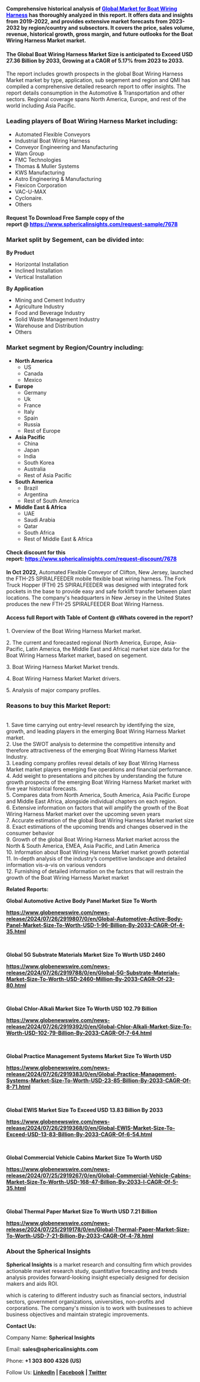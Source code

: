 <p><strong>Comprehensive historical analysis of&nbsp;<span style="color: #0000ff;"><a style="color: #0000ff;" href="https://www.sphericalinsights.com/reports/boat-wiring-harness-market" target="_blank">Global Market for Boat Wiring Harness</a></span>&nbsp;has thoroughly analyzed in this report. It offers data and insights from 2019-2022, and provides extensive market forecasts from 2023-2032 by region/country and subsectors. It covers the price, sales volume, revenue, historical growth, gross margin, and future outlooks for the Boat Wiring Harness Market market.</strong></p>
<h4><strong>The Global Boat Wiring Harness Market Size is anticipated to Exceed USD 27.36 Billion by 2033, Growing at a CAGR of 5.17% from 2023 to 2033.</strong></h4>
<p>The report includes growth prospects in the global Boat Wiring Harness Market market by type, application, sub segement and region and QMI has compiled a comprehensive detailed research report to offer insights. The report details consumption in the Automotive &amp; Transportation and other sectors. Regional coverage spans North America, Europe, and rest of the world including Asia Pacific.</p>
<h3><strong>Leading players of Boat Wiring Harness Market including:</strong></h3>
<ul>
<li>Automated Flexible Conveyors</li>
<li>Industrial Boat Wiring Harness</li>
<li>Conveyor Engineering and Manufacturing</li>
<li>Wam Group</li>
<li>FMC Technologies</li>
<li>Thomas &amp; Muller Systems</li>
<li>KWS Manufacturing</li>
<li>Astro Engineering &amp; Manufacturing</li>
<li>Flexicon Corporation</li>
<li>VAC-U-MAX</li>
<li>Cyclonaire.</li>
<li>Others</li>
</ul>
<h4>Request To Download Free Sample copy of the report&nbsp;@&nbsp;<span style="color: #0000ff;"><a style="color: #0000ff;" href="https://www.sphericalinsights.com/request-sample/7678" target="_blank">https://www.sphericalinsights.com/request-sample/7678</a></span></h4>
<h3><strong>Market split by Segement, can be divided into:</strong></h3>
<p><strong>By Product</strong></p>
<ul>
<li>Horizontal Installation</li>
<li>Inclined Installation</li>
<li>Vertical Installation</li>
</ul>
<p><strong>By</strong><strong>&nbsp;Application</strong></p>
<ul>
<li>Mining and Cement Industry</li>
<li>Agriculture Industry</li>
<li>Food and Beverage Industry</li>
<li>Solid Waste Management Industry</li>
<li>Warehouse and Distribution</li>
<li>Others</li>
</ul>
<h3><strong>Market segment by Region/Country including:</strong></h3>
<ul>
<li><strong>North America</strong>
<ul>
<li>US</li>
<li>Canada</li>
<li>Mexico</li>
</ul>
</li>
<li><strong>Europe</strong>
<ul>
<li>Germany</li>
<li>Uk</li>
<li>France</li>
<li>Italy</li>
<li>Spain</li>
<li>Russia</li>
<li>Rest of Europe</li>
</ul>
</li>
<li><strong>Asia Pacific</strong>
<ul>
<li>China</li>
<li>Japan</li>
<li>India</li>
<li>South Korea</li>
<li>Australia</li>
<li>Rest of Asia Pacific</li>
</ul>
</li>
<li><strong>South America</strong>
<ul>
<li>Brazil</li>
<li>Argentina</li>
<li>Rest of South America</li>
</ul>
</li>
<li><strong>Middle East &amp; Africa</strong>
<ul>
<li>UAE</li>
<li>Saudi Arabia</li>
<li>Qatar</li>
<li>South Africa</li>
<li>Rest of Middle East &amp; Africa</li>
</ul>
</li>
</ul>
<h4>Check discount for this report:&nbsp;<span style="color: #0000ff;"><a style="color: #0000ff;" href="https://www.sphericalinsights.com/request-discount/7678" target="_blank">https://www.sphericalinsights.com/request-discount/7678</a></span></h4>
<p><strong>In Oct 2022,</strong>&nbsp;Automated Flexible Conveyor of Clifton, New Jersey, launched the FTH-25 SPIRALFEEDER mobile flexible boat wiring harness. The Fork Truck Hopper (FTH) 25 SPIRALFEEDER was designed with integrated fork pockets in the base to provide easy and safe forklift transfer between plant locations. The company's headquarters in New Jersey in the United States produces the new FTH-25 SPIRALFEEDER Boat Wiring Harness.</p>
<h4>Access full Report with Table of Content&nbsp;@ c<strong>Whats covered in the report?</strong></h4>
<p>1. Overview of the Boat Wiring Harness Market market.</p>
<p>2. The current and forecasted regional (North America, Europe, Asia-Pacific, Latin America, the Middle East and Africa) market size data for the Boat Wiring Harness Market market, based on segement.</p>
<p>3. Boat Wiring Harness Market Market trends.</p>
<p>4. Boat Wiring Harness Market Market drivers.</p>
<p>5. Analysis of major company profiles.</p>
<h3><strong>Reasons to buy this Market Report:</strong></h3>
<p><br />1. Save time carrying out entry-level research by identifying the size, growth, and leading players in the emerging Boat Wiring Harness Market market.<br />2. Use the SWOT analysis to determine the competitive intensity and therefore attractiveness of the emerging Boat Wiring Harness Market Industry.<br />3. Leading company profiles reveal details of key Boat Wiring Harness Market market players emerging five operations and financial performance.<br />4. Add weight to presentations and pitches by understanding the future growth prospects of the emerging Boat Wiring Harness Market market with five year historical forecasts.<br />5. Compares data from North America, South America, Asia Pacific Europe and Middle East Africa, alongside individual chapters on each region.<br />6. Extensive information on factors that will amplify the growth of the Boat Wiring Harness Market market over the upcoming seven years<br />7. Accurate estimation of the global Boat Wiring Harness Market market size<br />8. Exact estimations of the upcoming trends and changes observed in the consumer behavior<br />9. Growth of the global Boat Wiring Harness Market market across the North &amp; South America, EMEA, Asia Pacific, and Latin America<br />10. Information about Boat Wiring Harness Market market growth potential<br />11. In-depth analysis of the industry&rsquo;s competitive landscape and detailed information vis-a-vis on various vendors<br />12. Furnishing of detailed information on the factors that will restrain the growth of the Boat Wiring Harness Market market</p>
<p><strong>Related Reports:&nbsp;</strong></p>
<p><strong>Global Automotive Active Body Panel Market Size To Worth</strong></p>
<p><strong><a href="https://www.globenewswire.com/news-release/2024/07/26/2919807/0/en/Global-Automotive-Active-Body-Panel-Market-Size-To-Worth-USD-1-96-Billion-By-2033-CAGR-Of-4-35.html">https://www.globenewswire.com/news-release/2024/07/26/2919807/0/en/Global-Automotive-Active-Body-Panel-Market-Size-To-Worth-USD-1-96-Billion-By-2033-CAGR-Of-4-35.html</a></strong></p>
<p><strong>&nbsp;</strong></p>
<p><strong>Global 5G Substrate Materials Market Size To Worth USD 2460</strong></p>
<p><strong><a href="https://www.globenewswire.com/news-release/2024/07/26/2919788/0/en/Global-5G-Substrate-Materials-Market-Size-To-Worth-USD-2460-Million-By-2033-CAGR-Of-23-80.html">https://www.globenewswire.com/news-release/2024/07/26/2919788/0/en/Global-5G-Substrate-Materials-Market-Size-To-Worth-USD-2460-Million-By-2033-CAGR-Of-23-80.html</a></strong></p>
<p><strong>&nbsp;</strong></p>
<p><strong>Global Chlor-Alkali Market Size To Worth USD 102.79 Billion</strong></p>
<p><strong><a href="https://www.globenewswire.com/news-release/2024/07/26/2919392/0/en/Global-Chlor-Alkali-Market-Size-To-Worth-USD-102-79-Billion-By-2033-CAGR-Of-7-64.html">https://www.globenewswire.com/news-release/2024/07/26/2919392/0/en/Global-Chlor-Alkali-Market-Size-To-Worth-USD-102-79-Billion-By-2033-CAGR-Of-7-64.html</a></strong></p>
<p><strong>&nbsp;</strong></p>
<p><strong>Global Practice Management Systems Market Size To Worth USD</strong></p>
<p><strong><a href="https://www.globenewswire.com/news-release/2024/07/26/2919383/0/en/Global-Practice-Management-Systems-Market-Size-To-Worth-USD-23-85-Billion-By-2033-CAGR-Of-8-71.html">https://www.globenewswire.com/news-release/2024/07/26/2919383/0/en/Global-Practice-Management-Systems-Market-Size-To-Worth-USD-23-85-Billion-By-2033-CAGR-Of-8-71.html</a></strong></p>
<p><strong>&nbsp;</strong></p>
<p><strong>Global EWIS Market Size To Exceed USD 13.83 Billion By 2033</strong></p>
<p><strong><a href="https://www.globenewswire.com/news-release/2024/07/26/2919368/0/en/Global-EWIS-Market-Size-To-Exceed-USD-13-83-Billion-By-2033-CAGR-Of-6-54.html">https://www.globenewswire.com/news-release/2024/07/26/2919368/0/en/Global-EWIS-Market-Size-To-Exceed-USD-13-83-Billion-By-2033-CAGR-Of-6-54.html</a></strong></p>
<p><strong>&nbsp;</strong></p>
<p><strong>Global Commercial Vehicle Cabins Market Size To Worth USD</strong></p>
<p><strong><a href="https://www.globenewswire.com/news-release/2024/07/25/2919267/0/en/Global-Commercial-Vehicle-Cabins-Market-Size-To-Worth-USD-168-47-Billion-By-2033-l-CAGR-Of-5-35.html">https://www.globenewswire.com/news-release/2024/07/25/2919267/0/en/Global-Commercial-Vehicle-Cabins-Market-Size-To-Worth-USD-168-47-Billion-By-2033-l-CAGR-Of-5-35.html</a></strong></p>
<p><strong>&nbsp;</strong></p>
<p><strong>Global Thermal Paper Market Size To Worth USD 7.21 Billion</strong></p>
<p><strong><a href="https://www.globenewswire.com/news-release/2024/07/25/2919178/0/en/Global-Thermal-Paper-Market-Size-To-Worth-USD-7-21-Billion-By-2033-CAGR-Of-4-78.html">https://www.globenewswire.com/news-release/2024/07/25/2919178/0/en/Global-Thermal-Paper-Market-Size-To-Worth-USD-7-21-Billion-By-2033-CAGR-Of-4-78.html</a></strong></p>
<h3><strong>About the Spherical Insights</strong></h3>
<p><strong>Spherical Insights</strong>&nbsp;is a market research and consulting firm which provides actionable market research study, quantitative forecasting and trends analysis provides forward-looking insight especially designed for decision makers and aids ROI.</p>
<p>which is catering to different industry such as financial sectors, industrial sectors, government organizations, universities, non-profits and corporations. The company's mission is to work with businesses to achieve business objectives and maintain strategic improvements.</p>
<p><strong>Contact Us:</strong></p>
<p>Company Name:&nbsp;<strong>Spherical Insights</strong></p>
<p>Email:&nbsp;<strong>sales@sphericalinsights.com</strong></p>
<p>Phone:&nbsp;<strong>+1 303 800 4326 (US)</strong></p>
<p>Follow Us:&nbsp;<strong><a href="https://www.linkedin.com/company/spherical-insight/"><u>LinkedIn</u></a>&nbsp;|&nbsp;<a href="https://www.facebook.com/sphericalinsights22"><u>Facebook</u></a>&nbsp;|&nbsp;<a href="https://twitter.com/SInsights_US"><u>Twitter</u></a></strong></p>
<p>&nbsp;</p>
